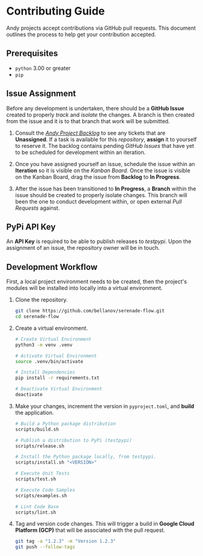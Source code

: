 # Contributing Guide

Andy projects accept contributions via GitHub pull requests. This document outlines the process
to help get your contribution accepted.

## Prerequisites

- `python` 3.00 or greater
- `pip`

## Issue Assignment

Before any development is undertaken, there should be a **GitHub Issue** created to properly *track* and *isolate* the changes. A branch is then created from the issue and it is to that branch that work will be submitted.

1. Consult the *[Andy Project Backlog](https://github.com/users/bellanov/projects/18/views/6)* to see any tickets that are **Unassigned**. If a task is available for this *repository*, **assign** it to yourself to reserve it. The backlog contains pending *GitHub Issues* that have yet to be scheduled for development within an iteration.

2. Once you have assigned yourself an issue, schedule the issue within an **Iteration** so it is visible on the *Kanban Board*. Once the issue is visible on the Kanban Board, drag the issue from **Backlog** to **In Progress**.

3. After the issue has been transitioned to **In Progress**, a **Branch** within the issue should be created to properly isolate changes. This branch will been the one to conduct development within, or open external *Pull Requests* against.

## PyPi API Key

An **API Key** is required to be able to publish releases to *testpypi*. Upon the assignment of an issue, the repository owner will be in touch.

## Development Workflow

First, a local project environment needs to be created, then the project's modules will be installed into locally into a virtual environment.

1. Clone the repository.

   ```sh
   git clone https://github.com/bellanov/serenade-flow.git
   cd serenade-flow
   ```

2. Create a virtual environment.

   ```sh
   # Create Virtual Environment
   python3 -m venv .venv

   # Activate Virtual Environment
   source .venv/bin/activate

   # Install Dependencies
   pip install -r requirements.txt 

   # Deactivate Virtual Environment
   deactivate
   ```

3. Make your changes, increment the version in `pyproject.toml`, and **build** the application.

   ```sh
   # Build a Python package distribution
   scripts/build.sh

   # Publish a distribution to PyPi (testpypi)
   scripts/release.sh

   # Install the Python package locally, from testpypi.
   scripts/install.sh "<VERSION>"

   # Execute Unit Tests
   scripts/test.sh

   # Execute Code Samples
   scripts/examples.sh

   # Lint Code Base
   scripts/lint.sh
   ```

4. Tag and version code changes. This will trigger a build in **Google Cloud Platform (GCP)** that will be associated with the pull request.

   ```sh
   git tag -a "1.2.3" -m "Version 1.2.3"
   git push --follow-tags
   ```